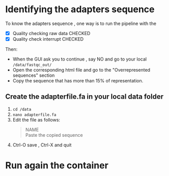 # Identifying the adapters sequence 

To know the adapters sequence , one way is to run the pipeline with the
- [x] Quality checking raw data CHECKED    
- [x] Quality check interrupt CHECKED

Then: 
- When the GUI ask you to continue , say NO and go to your local `/data/fastqc_out/` 
- Open the corresponding html file and go to the "Overrepresented sequences" section
- Copy the sequence that has more than 15% of representation. 


## Create the adapterfile.fa in your local data folder 

1. `cd /data`
2. `nano adapterfile.fa`
3. Edit the file as follows:
    > NAME  
    Paste the copied sequence 
4. Ctrl-O save , Ctrl-X and quit 

 
# Run again the container  


